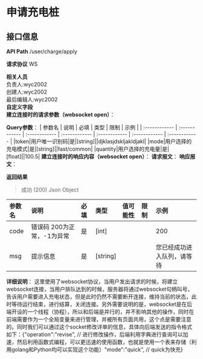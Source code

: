 # 申请充电桩
## 接口信息

**API Path**
/user/charge/apply

**请求协议**
WS

**相关人员**  
负责人:wyc2002  
创建人:wyc2002  
最后编辑人:wyc2002  
**自定义字段**  
**建立连接时的请求参数（websocket open）**：

**Query参数**：
| 参数名 | 说明 | 必填 | 类型 | 限制 | 示例 |
| :------------ | :------------ | :------------ | :------------ | :------------ | :------------ | :------------ |
|token|用户唯一识别码|是|[string]||djklasjdskljakldjakl|
|mode|用户选择的充电模式|是|[string]||fast/common|
|quantity|用户选择的充电量|是|[float]||100.5|
**建立连接时的响应内容（websocket open）**：
**请求报文**：
**响应报文**：

**返回结果**
>成功 (200)
Json
Object

| 参数名  | 说明 | 必填 | 类型 | 值可能性 | 限制 | 示例 |
| :------------ | :------------ | :------------ | :------------ | :------------ | :------------ | :------------ |
|code|错误码 200为正常，-1为异常|是|[int]| ||200|
|msg|提示信息|是|[string]| ||您已经成功进入队列，请等待|

**详细说明**：
这里使用了websocket协议，当用户发出请求的时候，将建立websocket连接，当用户排队达到的时候，服务器将通过websocket句柄叫号，告诉用户需要进入充电状态，但是此时仍然不需要断开连接，维持当前的状态，此时等待运行结束，进行结算，关闭连接。另外需要说明的是，websocket是在后端开设的一个线程（协程），所以和后端是并行的，并不影响其他的操作，同时在前端需要作为一个全局变量来进行管理，并被所有页面共用，这个点是需要注意的。同时我们可以通过这个socket修改详单的信息，具体向后端发送的指令格式如下：{"operation":"revise", // 进行修改操作，后端利用字典进行查询可以加速，然后利用函数式编程，可以更迅速的使用函数，也就是使用一个表来存储（利用golang和Python均可以实现这个功能）"mode":"quick", // quick为快充}
```
